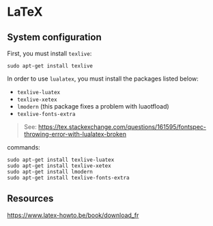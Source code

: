 # LaTeX

## System configuration

First, you must install `texlive`:

	sudo apt-get install texlive

In order to use `lualatex`, you must install the packages listed below:

* `texlive-luatex`
* `texlive-xetex`
* `lmodern` (this package fixes a problem with luaotfload)
* `texlive-fonts-extra`

> See: https://tex.stackexchange.com/questions/161595/fontspec-throwing-error-with-lualatex-broken

commands:

	sudo apt-get install texlive-luatex
	sudo apt-get install texlive-xetex
	sudo apt-get install lmodern 
	sudo apt-get install texlive-fonts-extra

## Resources

https://www.latex-howto.be/book/download_fr




